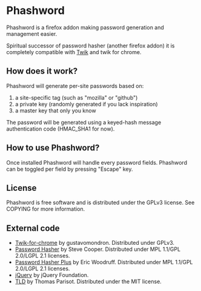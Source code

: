 # Phashword

Phashword is a firefox addon making password generation and management easier.

Spiritual successor of password hasher (another firefox addon) it is completely compatible with [Twik](https://github.com/gustavomondron/twik) and twik for chrome.

## How does it work?

Phashword will generate per-site passwords based on:

1. a site-specific tag (such as "mozilla" or "github")
1. a private key (randomly generated if you lack inspiration)
1. a master key that only you know

The password will be generated using a keyed-hash message authentication code (HMAC_SHA1 for now).

## How to use Phashword?

Once installed Phashword will handle every password fields. Phashword can be toggled per field by pressing "Escape" key.

## License

Phashword is free software and is distributed under the GPLv3 license. See COPYING for more information.

## External code

* [Twik-for-chrome](https://github.com/gustavomondron/twik-for-chrome/) by gustavomondron. Distributed under GPLv3.
* [Password Hasher](https://addons.mozilla.org/en-US/firefox/addon/password-hasher/)
by Steve Cooper. Distributed under MPL 1.1/GPL 2.0/LGPL 2.1 licenses.
* [Password Hasher Plus](http://passwordhasherplus.com) by Eric Woodruff.
Distributed under MPL 1.1/GPL 2.0/LGPL 2.1 licenses.
* [jQuery](http://jquery.com/) by jQuery Foundation.
* [TLD](https://www.npmjs.org/package/tldjs) by Thomas Parisot. Distributed under the MIT license.
